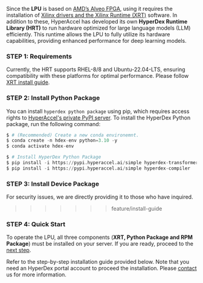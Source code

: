 <!---
Copyright 2024 The HyperAccel Inc. All rights reserved.
-->

Since the **LPU** is based on [AMD’s Alveo FPGA](https://www.amd.com/ko/products/accelerators/alveo/u55c/a-u55c-p00g-pq-g.html#get-started), using it requires the installation of [Xilinx drivers and the Xilinx Runtime (XRT)](https://www.xilinx.com/support/download/index.html/content/xilinx/en/downloadNav/alveo/u55c.html) software. In addition to these, HyperAccel has developed its own **HyperDex Runtime Library (HRT)** to run hardware optimized for large language models (LLM) efficiently. This runtime allows the LPU to fully utilize its hardware capabilities, providing enhanced performance for deep learning models.


### STEP 1: Requirements

Currently, the HRT supports RHEL-8/8 and Ubuntu-22.04-LTS, ensuring compatibility with these platforms for optimal performance. Please follow [XRT install guide](./install_xrt.md).


### STEP 2: Install Python Package

You can install `hyperdex python package` using pip, which requires access rights to [HyperAccel's private PyPI server](https://pypi.hyperaccel.ai). To install the HyperDex Python package, run the following command:

```python linenums="1" hl_lines="6 7 9"
$ # (Recommended) Create a new conda environemnt.
$ conda create -n hdex-env python=3.10 -y
$ conda activate hdex-env

$ # Install HyperDex Python Package
$ pip install -i https://pypi.hyperaccel.ai/simple hyperdex-transformers
$ pip install -i https://pypi.hyperaccel.ai/simple hyperdex-compiler
```


### STEP 3: Install Device Package

For security issues, we are directly providing it to those who have inquired.
>>>>>>> feature/install-guide


### STEP 4: Quick Start

To operate the LPU, all three components (**XRT, Python Package and RPM Package**) must be installed on your server. If you are ready, proceed to the [next step](./quick_start.md).

Refer to the step-by-step installation guide provided below.
Note that you need an HyperDex portal account to proceed the installation.
Please [contact](mailto:contact@hyperaccel.ai) us for more information.

